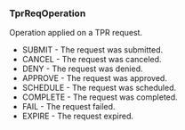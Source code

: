 ### TprReqOperation
Operation applied on a TPR request.

- SUBMIT - The request was submitted.
- CANCEL - The request was canceled.
- DENY - The request was denied.
- APPROVE - The request was approved.
- SCHEDULE - The request was scheduled.
- COMPLETE - The request was completed.
- FAIL - The request failed.
- EXPIRE - The request expired.
